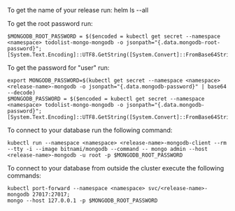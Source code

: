 To get the name of your release run:
helm ls --all

To get the root password run:

    $MONGODB_ROOT_PASSWORD = $($encoded = kubectl get secret --namespace <namespace> todolist-mongo-mongodb -o jsonpath="{.data.mongodb-root-password}"; [System.Text.Encoding]::UTF8.GetString([System.Convert]::FromBase64String($encoded)))

To get the password for "user" run:

    export MONGODB_PASSWORD=$(kubectl get secret --namespace <namespace> <release-name>-mongodb -o jsonpath="{.data.mongodb-password}" | base64 --decode)
    $MONGODB_PASSWORD = $($encoded = kubectl get secret --namespace <namespace> todolist-mongo-mongodb -o jsonpath="{.data.mongodb-password}"; [System.Text.Encoding]::UTF8.GetString([System.Convert]::FromBase64String($encoded)))

To connect to your database run the following command:

    kubectl run --namespace <namespace> <release-name>-mongodb-client --rm --tty -i --image bitnami/mongodb --command -- mongo admin --host <release-name>-mongodb -u root -p $MONGODB_ROOT_PASSWORD

To connect to your database from outside the cluster execute the following commands:

    kubectl port-forward --namespace <namespace> svc/<release-name>-mongodb 27017:27017;
    mongo --host 127.0.0.1 -p $MONGODB_ROOT_PASSWORD